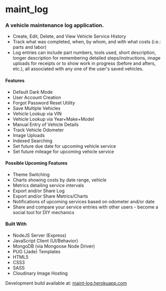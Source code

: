 # maint_log

### A vehicle maintenance log application. 
- Create, Edit, Delete, and View Vehicle Service History
- Track what was completed, when, by whom, and with what costs (i.e.: parts and labor)
- Log entries can include part numbers, tools used, short description, longer description for remembering detailed steps/instructions, image uploads for receipts or to show work in progress (before and afters, etc.), all associated with any one of the user's saved vehicles. 

#### Features
- Default Dark Mode
- User Account Creation
- Forgot Password Reset Utility
- Save Multiple Vehicles
- Vehicle Lookup via VIN
- Vehicle Lookup via Year+Make+Model
- Manual Entry of Vehicle Details
- Track Vehicle Odometer
- Image Uploads
- Indexed Searching
- Set future due date for upcoming vehicle service
- Set future mileage for upcoming vehicle service

#### Possible Upcoming Features
- Theme Switching
- Charts showing costs by date range, vehicle
- Metrics detailing service intervals
- Export and/or Share Log 
- Export and/or Share Metrics/Charts
- Notifications of upcoming services based on odometer and/or date
- Share and compare your service entries with other users - become a social tool for DIY mechanics

#### Built With
- NodeJS Server (Express)
- JavaScript Client (UI/Behavior)
- MongoDB (via Mongoose Node Driver)
- PUG (Jade) Templates
- HTML5
- CSS3
- SASS
- Cloudinary Image Hosting

Development build available at: [maint-log.herokuapp.com](http://maint-log.herokuapp.com "Maintenance Log Devlopment Build")
